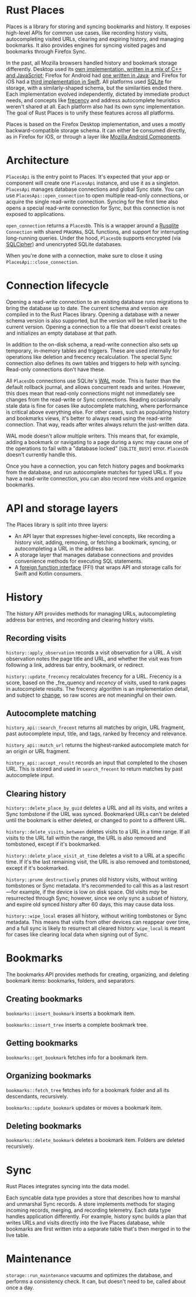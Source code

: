 Rust Places
===========

Places is a library for storing and syncing bookmarks and history. It exposes high-level APIs for common use cases, like recording history visits, autocompleting visited URLs, clearing and expiring history, and managing bookmarks. It also provides engines for syncing visited pages and bookmarks through Firefox Sync.

In the past, all Mozilla browsers handled history and bookmark storage differently. Desktop used its [own implementation, written in a mix of C++ and JavaScript](https://developer.mozilla.org/en-US/docs/Mozilla/Tech/Places); Firefox for Android had [one written in Java](https://searchfox.org/mozilla-central/rev/f1c7ba91fad60bfea184006f3728dd6ac48c8e56/mobile/android/base/java/org/mozilla/gecko/db/BrowserDB.java); and Firefox for iOS had a [third implementation in Swift](https://github.com/mozilla-mobile/firefox-ios/blob/ceb3cc9f0cc1ad8a90ad465b8c74a855121f319d/Storage/SQL/BrowserSchema.swift). All platforms used [SQLite](https://sqlite.org/) for storage, with a similarly-shaped schema, but the similarities ended there. Each implementation evolved independently, dictated by immediate product needs, and concepts like [frecency](https://developer.mozilla.org/en-US/docs/Mozilla/Tech/Places/Frecency_algorithm) and address autocomplete heuristics weren't shared at all. Each platform also had its own sync implementation. The goal of Rust Places is to unify these features across all platforms.

Places is based on the Firefox Desktop implementation, and uses a mostly backward-compatible storage schema. It can either be consumed directly, as in Firefox for iOS, or through a layer like [Mozilla Android Components](https://mozac.org/).

Architecture
============

`PlacesApi` is the entry point to Places. It's expected that your app or component will create one `PlacesApi` instance, and use it as a singleton. `PlacesApi` manages database connections and global Sync state. You can use `PlacesApi::open_connection` to open multiple read-only connections, or acquire the single read-write connection. Syncing for the first time also opens a special read-write connection for Sync, but this connection is not exposed to applications.

`open_connection` returns a `PlacesDb`. This is a wrapper around a [Rusqlite](https://docs.rs/rusqlite) `Connection` with shared `PRAGMA`s, SQL functions, and support for interrupting long-running queries. Under the hood, `PlacesDb` supports encrypted (via [SQLCipher](https://www.zetetic.net/sqlcipher/)) and unencrypted SQLite databases.

When you're done with a connection, make sure to close it using `PlacesApi::close_connection`.

Connection lifecycle
====================

Opening a read-write connection to an existing database runs migrations to bring the database up to date. The current schema and version are compiled in to the Rust Places library. Opening a database with a newer schema version is also supported, but the version will be rolled back to the current version. Opening a connection to a file that doesn't exist creates and initializes an empty database at that path.

In addition to the on-disk schema, a read-write connection also sets up temporary, in-memory tables and triggers. These are used internally for operations like deletion and frecency recalculation. The special Sync connection also defines its own tables and triggers to help with syncing. Read-only connections don't have these.

All `PlacesDb` connections use SQLite's [WAL](https://sqlite.org/wal.html) mode. This is faster than the default rollback journal, and allows concurrent reads and writes. However, this does mean that read-only connections might not immediately see changes from the read-write or Sync connections. Reading occasionally stale data is fine for cases like autocomplete matching, where performance is critical above everything else. For other cases, such as populating history and bookmarks views, it's better to always read using the read-write connection. That way, reads after writes always return the just-written data.

WAL mode doesn't allow multiple writers. This means that, for example, adding a bookmark or navigating to a page during a sync may cause one of the operations to fail with a "database locked" (`SQLITE_BUSY`) error. `PlacesDb` doesn't currently handle this.

Once you have a connection, you can fetch history pages and bookmarks from the database, and run autocomplete matches for typed URLs. If you have a read-write connection, you can also record new visits and organize bookmarks.

API and storage layers
======================

The Places library is split into three layers:

* An API layer that expresses higher-level concepts, like recording a history visit, adding, removing, or fetching a bookmark, syncing, or autocompleting a URL in the address bar.
* A storage layer that manages database connections and provides convenience methods for executing SQL statements.
* A [foreign function interface](https://docs.rs/ffi-support) (FFI) that wraps API and storage calls for Swift and Kotlin consumers.

History
=======

The history API provides methods for managing URLs, autocompleting address bar entries, and recording and clearing history visits.

## Recording visits

`history::apply_observation` records a visit observation for a URL. A visit observation notes the page title and URL, and whether the visit was from following a link, address bar entry, bookmark, or redirect.

`history::update_frecency` recalculates frecency for a URL. Frecency is a score, based on the _fre_quency and _recency_ of visits, used to rank pages in autocomplete results. The frecency algorithm is an implementation detail, and subject to [change](https://github.com/mozilla/application-services/issues/610), so raw scores are not meaningful on their own.

## Autocomplete matching

`history_api::search_frecent` returns all matches by origin, URL fragment, past autocomplete input, title, and tags, ranked by frecency and relevance.

`history_api::match_url` returns the highest-ranked autocomplete match for an origin or URL fragment.

`history_api::accept_result` records an input that completed to the chosen URL. This is stored and used in `search_frecent` to return matches by past autocomplete input.

## Clearing history

`history::delete_place_by_guid` deletes a URL and all its visits, and writes a Sync tombstone if the URL was synced. Bookmarked URLs can't be deleted until the bookmark is either deleted, or changed to point to a different URL.

`history::delete_visits_between` deletes visits to a URL in a time range. If all visits to the URL fall within the range, the URL is also removed and tombstoned, except if it's bookmarked.

`history::delete_place_visit_at_time` deletes a visit to a URL at a specific time. If it's the last remaining visit, the URL is also removed and tombstoned, except if it's bookmarked.

`history::prune_destructively` prunes old history visits, without writing tombstones or Sync metadata. It's recommended to call this as a last resort—for example, if the device is low on disk space. Old visits _may_ be resurrected through Sync; however, since we only sync a subset of history, and expire old synced history after 60 days, this may cause data loss.

`history::wipe_local` erases all history, without writing tombstones or Sync metadata. This means that visits from other devices can reappear over time, and a full sync is likely to resurrect all cleared history. `wipe_local` is meant for cases like clearing local data when signing out of Sync.

Bookmarks
=========

The bookmarks API provides methods for creating, organizing, and deleting bookmark items: bookmarks, folders, and separators.

## Creating bookmarks

`bookmarks::insert_bookmark` inserts a bookmark item.

`bookmarks::insert_tree` inserts a complete bookmark tree.

## Getting bookmarks

`bookmarks::get_bookmark` fetches info for a bookmark item.

## Organizing bookmarks

`bookmarks::fetch_tree` fetches info for a bookmark folder and all its descendants, recursively.

`bookmarks::update_bookmark` updates or moves a bookmark item.

## Deleting bookmarks

`bookmarks::delete_bookmark` deletes a bookmark item. Folders are deleted recursively.

Sync
====

Rust Places integrates syncing into the data model.

Each syncable data type provides a store that describes how to marshal and unmarshal Sync records. A store implements methods for staging incoming records, merging, and recording telemetry. Each data type handles application differently. For example, history sync builds a plan that writes URLs and visits directly into the live Places database, while bookmarks are first written into a separate table that's then merged in to the live table.

Maintenance
===========

`storage::run_maintenance` vacuums and optimizes the database, and performs a consistency check. It can, but doesn't need to be, called about once a day.

